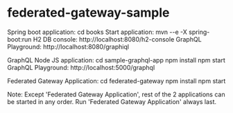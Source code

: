# federated-gateway-sample
Spring boot application:
cd books
Start application: mvn --e -X spring-boot:run
H2 DB console: http://localhost:8080/h2-console
GraphQL Playground: http://localhost:8080/graphiql

GraphQL Node JS application:
cd sample-graphql-app
npm install
npm start
GraphQL Playground: http://localhost:5000/graphql

Federated Gateway Application:
cd federated-gateway
npm install
npm start

Note: Except 'Federated Gateway Application', rest of the 2 applications can be started in any order. Run 'Federated Gateway Application' always last.